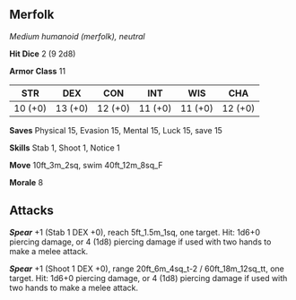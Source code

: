 ## Merfolk

*Medium humanoid (merfolk), neutral*

**Hit Dice** 2 (9 2d8)

**Armor Class** 11

| STR     | DEX     | CON     | INT     | WIS     | CHA     |
|---------|---------|---------|---------|---------|---------|
| 10 (+0) | 13 (+0) | 12 (+0) | 11 (+0) | 11 (+0) | 12 (+0) |

**Saves** Physical 15, Evasion 15, Mental 15, Luck 15, save 15

**Skills** Stab 1, Shoot 1, Notice 1

**Move** 10ft\_3m\_2sq, swim 40ft\_12m\_8sq\_F

**Morale** 8

## Attacks

***Spear*** +1 (Stab 1 DEX +0), reach 5ft\_1.5m\_1sq, one target. Hit: 1d6+0 piercing damage, or 4 (1d8) piercing damage if used with two hands to make a melee attack.

***Spear*** +1 (Shoot 1 DEX +0), range 20ft\_6m\_4sq\_t-2 / 60ft\_18m\_12sq\_tt, one target. Hit: 1d6+0 piercing damage, or 4 (1d8) piercing damage if used with two hands to make a melee attack.

